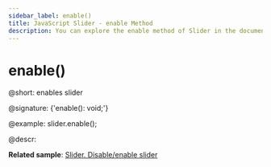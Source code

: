 ```yaml
---
sidebar_label: enable()
title: JavaScript Slider - enable Method 
description: You can explore the enable method of Slider in the documentation of the DHTMLX JavaScript UI library. Browse developer guides and API reference, try out code examples and live demos, and download a free 30-day evaluation version of DHTMLX Suite 7.
---
```


# enable()

@short: enables slider

@signature: {'enable(): void;'}

@example:
slider.enable();

@descr:

**Related sample**: [Slider. Disable/enable slider](https://snippet.dhtmlx.com/po9hsc2l)

